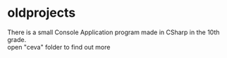 # oldprojects
There is a small Console Application program made in CSharp in the 10th grade. <br>
open "ceva" folder to find out more

